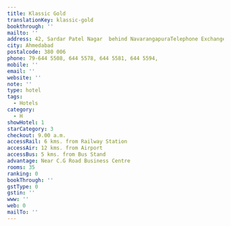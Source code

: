 ```yaml
---
title: Klassic Gold
translationKey: klassic-gold
bookthrough: ''
mailto: ''
address: 42, Sardar Patel Nagar  behind NavarangapuraTelephone Exchange  Narangapura
city: Ahmedabad
postalcode: 380 006
phone: 79-644 5508, 644 5578, 644 5581, 644 5594,
mobile: ''
email: ''
website: ''
note: ''
type: hotel
tags:
  - Hotels
category:
  - H
showHotel: 1
starCategory: 3
checkout: 9.00 a.m.
accessRail: 6 kms. from Railway Station
accessAir: 12 kms. from Airport
accessBus: 5 kms. from Bus Stand
advantage: Near C.G Road Business Centre
rooms: 35
ranking: 0
bookThrough: ''
gstType: 0
gstin: ''
www: ''
web: 0
mailTo: ''
---
```







